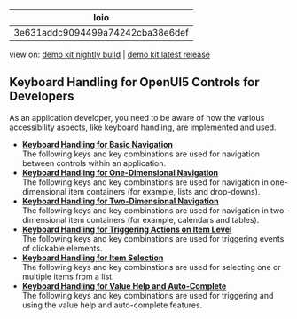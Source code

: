 <!-- loio3e631addc9094499a74242cba38e6def -->

| loio |
| -----|
| 3e631addc9094499a74242cba38e6def |

<div id="loio">

view on: [demo kit nightly build](https://openui5nightly.hana.ondemand.com/topic/3e631addc9094499a74242cba38e6def) | [demo kit latest release](https://sdk.openui5.org/topic/3e631addc9094499a74242cba38e6def)</div>

## Keyboard Handling for OpenUI5 Controls for Developers

As an application developer, you need to be aware of how the various accessibility aspects, like keyboard handling, are implemented and used.

-   **[Keyboard Handling for Basic Navigation](Keyboard_Handling_for_Basic_Navigation_b59f13d.md "The following keys and key combinations are used for navigation between controls within
		an application.")**  
The following keys and key combinations are used for navigation between controls within an application.
-   **[Keyboard Handling for One-Dimensional Navigation](Keyboard_Handling_for_One_Dimensional_Navigation_a1f59aa.md "The following keys and key combinations are used for navigation in one-dimensional item
		containers (for example, lists and drop-downs).")**  
The following keys and key combinations are used for navigation in one-dimensional item containers \(for example, lists and drop-downs\).
-   **[Keyboard Handling for Two-Dimensional Navigation](Keyboard_Handling_for_Two_Dimensional_Navigation_f1bd982.md "The following keys and key combinations are used for navigation in two-dimensional item containers (for example, calendars and
		tables).")**  
The following keys and key combinations are used for navigation in two-dimensional item containers \(for example, calendars and tables\).
-   **[Keyboard Handling for Triggering Actions on Item Level](Keyboard_Handling_for_Triggering_Actions_on_Item_Level_81c68e4.md "The following keys and key combinations are used for triggering events of clickable elements.")**  
The following keys and key combinations are used for triggering events of clickable elements.
-   **[Keyboard Handling for Item Selection](Keyboard_Handling_for_Item_Selection_8a0d4ef.md "The following keys and key combinations are used for selecting one or multiple items from a list.")**  
The following keys and key combinations are used for selecting one or multiple items from a list.
-   **[Keyboard Handling for Value Help and Auto-Complete](Keyboard_Handling_for_Value_Help_and_Auto_Complete_182879f.md "The following keys and key combinations are used for triggering and using the value help and auto-complete features.")**  
The following keys and key combinations are used for triggering and using the value help and auto-complete features.

